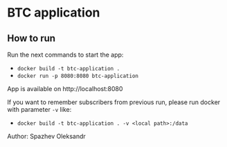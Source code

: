 # BTC application

## How to run
Run the next commands to start the app:
- `docker build -t btc-application .`
- `docker run -p 8080:8080 btc-application`

App is available on http://localhost:8080

If you want to remember subscribers from previous run, please run docker with parameter `-v` like:
- `docker build -t btc-application . -v <local path>:/data`






Author: Spazhev Oleksandr